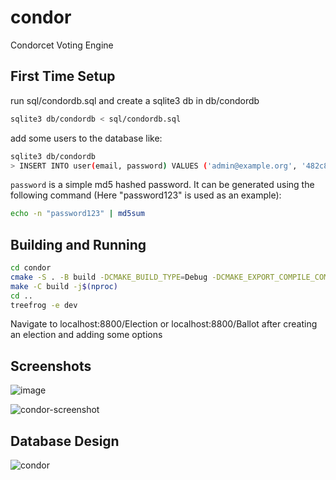 # condor
Condorcet Voting Engine


## First Time Setup
run sql/condordb.sql and create a sqlite3 db in db/condordb
```bash
sqlite3 db/condordb < sql/condordb.sql
```

add some users to the database like:
```bash
sqlite3 db/condordb
> INSERT INTO user(email, password) VALUES ('admin@example.org', '482c811da5d5b4bc6d497ffa98491e38');
```

`password` is a simple md5 hashed password. It can be generated using the following command (Here "password123" is used as an example):

```bash
echo -n "password123" | md5sum
```


## Building and Running
```bash
cd condor
cmake -S . -B build -DCMAKE_BUILD_TYPE=Debug -DCMAKE_EXPORT_COMPILE_COMMANDS=1
make -C build -j$(nproc)
cd ..
treefrog -e dev
```

Navigate to localhost:8800/Election
or localhost:8800/Ballot after creating an election and adding some options

## Screenshots

![image](https://github.com/terslang/condor/assets/127589779/e74e4a00-fea5-41e9-9100-33a8f1433583)

![condor-screenshot](https://github.com/terslang/condor/assets/127589779/f9791917-2cd5-4584-a933-0a01db59671f)

## Database Design

![condor](https://github.com/terslang/condor/assets/127589779/fffe32de-1f8d-4451-bf46-ca83926504f3)
